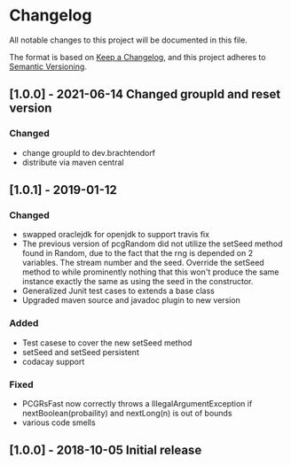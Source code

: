 # Changelog
All notable changes to this project will be documented in this file.

The format is based on [Keep a Changelog](https://keepachangelog.com/en/1.0.0/),
and this project adheres to [Semantic Versioning](https://semver.org/spec/v2.0.0.html).



## [1.0.0] - 2021-06-14 Changed groupId and reset version

### Changed
- change groupId to dev.brachtendorf
- distribute via maven central

## [1.0.1] - 2019-01-12

### Changed
- swapped oraclejdk for openjdk to support travis fix
- The previous version of pcgRandom did not utilize the setSeed method found in Random, due to the 
fact that the rng is depended on 2 variables. The stream number and the seed. Override the setSeed 
method to while prominently nothing that this won't produce
the same instance exactly the same as using the seed in the constructor.
- Generalized Junit test cases to extends a base class
- Upgraded maven source and javadoc plugin to new version

### Added
 - Test casese to cover the new setSeed method
 - setSeed and setSeed persistent
 - codacay support
 
### Fixed
- PCGRsFast now correctly throws a IllegalArgumentException if nextBoolean(probaility) and nextLong(n) is out of bounds
- various code smells

## [1.0.0] - 2018-10-05 Initial release
